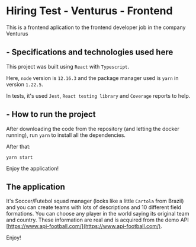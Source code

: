 # Hiring Test - Venturus - Frontend

This is a frontend aplication to the frontend developer job in the company Venturus

## - Specifications and technologies used here

This project was built using `React` with `Typescript`.

Here, `node` version is `12.16.3` and the package manager used is `yarn` in version `1.22.5`.

In tests, it's used `Jest`, `React testing library` and `Coverage` reports to help.

## - How to run the project

After downloading the code from the repository (and letting the docker running), run `yarn` to install all the dependencies.

After that:
```
yarn start
```

Enjoy the application!

## The application

It's Soccer/Futebol squad manager (looks like a little `Cartola` from Brazil) and you can create teams with lots of descriptions and 10 different field formations. You can choose any player in the world saying its original team and country. These information are real and is acquired from the demo API [https://www.api-football.com/](https://www.api-football.com/).

Enjoy!
